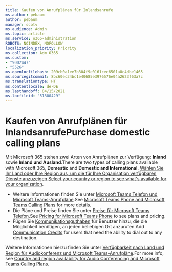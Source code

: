 ```yaml
---
title: Kaufen von Anrufplänen für Inlandsanrufe
ms.author: pebaum
author: pebaum
manager: scotv
ms.audience: Admin
ms.topic: article
ms.service: o365-administration
ROBOTS: NOINDEX, NOFOLLOW
localization_priority: Priority
ms.collection: Adm_O365
ms.custom:
- "9002447"
- "5526"
ms.openlocfilehash: 209cb0a1ee7b804f9e0161cec6501a8c4dbe1465
ms.sourcegitcommit: 8bc60ec34bc1e40685e3976576e04a2623f63a7c
ms.translationtype: HT
ms.contentlocale: de-DE
ms.lasthandoff: 04/15/2021
ms.locfileid: "51800429"
---
```

# <a name="purchase-domestic-calling-plans"></a><span data-ttu-id="64fba-102">Kaufen von Anrufplänen für Inlandsanrufe</span><span class="sxs-lookup"><span data-stu-id="64fba-102">Purchase domestic calling plans</span></span>

<span data-ttu-id="64fba-103">Mit Microsoft 365 stehen zwei Arten von Anrufplänen zur Verfügung: **Inland** sowie **Inland und Ausland**.</span><span class="sxs-lookup"><span data-stu-id="64fba-103">There are two types of calling plans available with Microsoft 365, **Domestic** and **Domestic and International**.</span></span> <span data-ttu-id="64fba-104">[Wählen Sie Ihr Land oder Ihre Region aus, um die für Ihre Organisation verfügbaren Dienste anzuzeigen](https://docs.microsoft.com/MicrosoftTeams/country-and-region-availability-for-audio-conferencing-and-calling-plans/country-and-region-availability-for-audio-conferencing-and-calling-plans#select-your-country-or-region-to-see-whats-available-for-your-organization).</span><span class="sxs-lookup"><span data-stu-id="64fba-104">[Select your country or region to see what's available for your organization](https://docs.microsoft.com/MicrosoftTeams/country-and-region-availability-for-audio-conferencing-and-calling-plans/country-and-region-availability-for-audio-conferencing-and-calling-plans#select-your-country-or-region-to-see-whats-available-for-your-organization).</span></span>

- <span data-ttu-id="64fba-105">Weitere Informationen finden Sie unter [Microsoft Teams Telefon und Microsoft Teams-Anrufpläne](https://docs.microsoft.com/MicrosoftTeams/calling-plan-landing-page).</span><span class="sxs-lookup"><span data-stu-id="64fba-105">See [Microsoft Teams Phone and Microsoft Teams Calling Plans](https://docs.microsoft.com/MicrosoftTeams/calling-plan-landing-page) for more details.</span></span>
- <span data-ttu-id="64fba-106">Die Pläne und Preise finden Sie unter [Preise für Microsoft Teams Telefon](https://www.microsoft.com/microsoft-365/microsoft-teams/voice-calling#Requirements).</span><span class="sxs-lookup"><span data-stu-id="64fba-106">See [Pricing for Microsoft Teams Phone](https://www.microsoft.com/microsoft-365/microsoft-teams/voice-calling#Requirements) to see plans and pricing.</span></span>
- <span data-ttu-id="64fba-107">Fügen Sie [Kommunikationsguthaben](https://docs.microsoft.com/MicrosoftTeams/country-and-region-availability-for-audio-conferencing-and-calling-plans/country-and-region-availability-for-audio-conferencing-and-calling-plans#communications-credits) für Benutzer hinzu, die die Möglichkeit benötigen, an jeden beliebigen Ort anzurufen.</span><span class="sxs-lookup"><span data-stu-id="64fba-107">Add [Communication Credits](https://docs.microsoft.com/MicrosoftTeams/country-and-region-availability-for-audio-conferencing-and-calling-plans/country-and-region-availability-for-audio-conferencing-and-calling-plans#communications-credits) for users that need the ability to dial out to any destination.</span></span>

<span data-ttu-id="64fba-108">Weitere Informationen hierzu finden Sie unter [Verfügbarkeit nach Land und Region für Audiokonferenz und Microsoft Teams-Anrufpläne](https://docs.microsoft.com/MicrosoftTeams/country-and-region-availability-for-audio-conferencing-and-calling-plans/country-and-region-availability-for-audio-conferencing-and-calling-plans).</span><span class="sxs-lookup"><span data-stu-id="64fba-108">For more info, see [Country and region availability for Audio Conferencing and Microsoft Teams Calling Plans](https://docs.microsoft.com/MicrosoftTeams/country-and-region-availability-for-audio-conferencing-and-calling-plans/country-and-region-availability-for-audio-conferencing-and-calling-plans).</span></span> 
